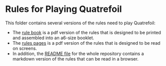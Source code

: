 # Rules for Playing Quatrefoil

This folder contains several versions of the rules need to play Quatrefoil:
  - The [rule book](quatrefoil_rulebook.pdf) is a pdf version of the rules that is designed to be printed and assembled into an a6-size booklet.
  - The [rules pages](quatrefoil_pages.pdf) is a pdf version of the rules that is designed to be read on screens.
  - In addition, the [README file](../README.md) for the whole repository contains a markdown version of the rules that can be read in a browser.
